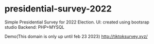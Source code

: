 # presidential-survey-2022
Simple Presidential Survey for 2022 Election.
UI: created using bootsrap studio
Backend: PHP+MYSQL

Demo(This domain is only up until feb 23 2023)
http://tiktoksurvey.xyz/
